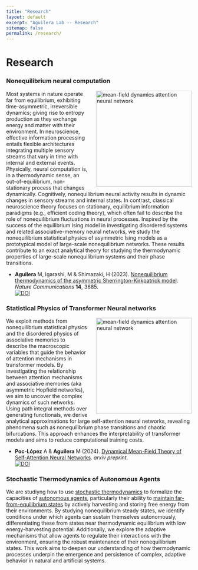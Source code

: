 ```yaml
---
title: "Research"
layout: default
excerpt: "Aguilera Lab -- Research"
sitemap: false
permalink: /research/
---
```


# Research


### Nonequilibrium neural computation

<img class="card-img" src="https://lab.maguilera.net/images/research/entropy_production.png" width="260" style="padding-left: 20px" alt="mean-field dynamics attention neural network" align="right" />


Most systems in nature operate far from equilibrium, exhibiting time-asymmetric, irreversible dynamics; giving rise to entropy production as they exchange energy and matter with their environment. In neuroscience, effective information processing entails flexible architectures integrating multiple sensory streams that vary in time with internal and external events. Physically, neural computation is, in a thermodynamic sense, an out-of-equilibrium, non-stationary process that changes dynamically. Cognitively, nonequilibrium neural activity results in dynamic changes in sensory streams and internal states. In contrast, classical neuroscience theory focuses on stationary, equilibrium information paradigms (e.g., efficient coding theory), which often fail to describe the role of nonequilibrium fluctuations in neural processes. Inspired by the success of the equilibrium Ising model in investigating disordered systems and related associative-memory neural networks, we study the nonequilibrium statistical physics of asymmetric Ising models as a prototypical model of large-scale nonequilibrium networks. These results contribute to an exact analytical theory for studying the thermodynamic properties of large-scale nonequilibrium systems and their phase transitions. 

* **Aguilera** M, Igarashi, M & Shimazaki, H (2023). [Nonequilibrium thermodynamics of the asymmetric Sherrington-Kirkpatrick model](https://www.nature.com/articles/s41467-023-39107-y). _Nature Communications_ **14**, 3685.\
[![DOI](https://img.shields.io/badge/DOI-10.1038/s41467--023--39107--y-lightgreen.svg)](https://doi.org/10.1038/s41467-023-39107-y)

### Statistical Physics of Transformer Neural networks

<img class="card-img" src="https://lab.maguilera.net/images/research/attractor_attention.png" width="260" style="padding-left: 20px" alt="mean-field dynamics attention neural network" align="right" />

We exploit methods from nonequilibrium statistical physics and the disordered physics of associative memories to describe the macroscopic variables that guide the behavior of attention mechanisms in transformer models. By investigating the relationship between attention mechanisms and associative memories (aka asymmetric Hopfield networks), we aim to uncover the complex dynamics of such networks. Using path integral methods over generating functionals, we derive analytical approximations for large self-attention neural networks, revealing phenomena such as nonequilibrium phase transitions and chaotic bifurcations. This approach enhances the interpretability of transformer models and aims to reduce computational training costs.

* **Poc-López** A & **Aguilera** M (2024). [Dynamical Mean-Field Theory of Self-Attention Neural Networks](https://arxiv.org/abs/2406.07247). _arxiv preprint_.\
[![DOI](https://img.shields.io/badge/DOI-10.48550/arXiv.2406.07247--y-lightgreen.svg)](https://doi.org/10.48550/arXiv.2406.07247)

### Stochastic Thermodynamics of Autonomous Agents

We are studiyng how to use [stochastic thermodynamics](https://en.wikipedia.org/wiki/Stochastic_thermodynamics) to formalize the capacities of [autonomous agents](https://journals.sagepub.com/doi/10.1177/1059712309343819), particularly their ability to [maintain far-from-equilibrium states](https://www.lehigh.edu/~mhb0/autfuncrep.html) by actively harvesting and storing free energy from their environments. By studying nonequilibrium steady states, we identify conditions under which agents can sustain themselves autonomously, differentiating these from states near thermodynamic equilibrium with low energy-harvesting potential. Additionally, we explore the adaptive mechanisms that allow agents to regulate their interactions with the environment, ensuring the robust maintenance of their nonequilibrium states. This work aims to deepen our understanding of how thermodynamic processes underpin the emergence and persistence of complex, adaptive behavior in natural and artificial systems.


